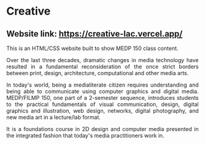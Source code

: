 # Creative

## Website link: https://creative-lac.vercel.app/

This is an HTML/CSS website built to show MEDP 150 class content. 

<p align="justify">
  Over the last three decades, dramatic changes in media technology have resulted in a fundamental reconsideration of the once strict borders between print, design, architecture, computational and other media arts. 
</p>

<p align="justify">
  In today's world, being a medialiterate citizen requires understanding and being able to communicate using computer graphics and digital media. MEDP/FILMP 150, one part of a 2-semester sequence, introduces students to the practical fundamentals of visual communication, design, digital
graphics and illustration, web design, networks, digital photography, and new media art
in a lecture/lab format.
</p>

<p align="justify">
  It is a foundations course in 2D design and computer media presented in the integrated fashion that today's media practitioners work in. 
</p>

